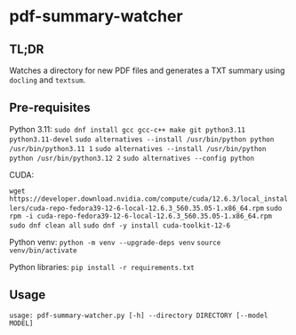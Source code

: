 # pdf-summary-watcher

## TL;DR

Watches a directory for new PDF files and generates a TXT summary using `docling` and `textsum`.

## Pre-requisites

Python 3.11:
`sudo dnf install gcc gcc-c++ make git python3.11 python3.11-devel`
`sudo alternatives --install /usr/bin/python python /usr/bin/python3.11 1`
`sudo alternatives --install /usr/bin/python python /usr/bin/python3.12 2`
`sudo alternatives --config python`

CUDA:

`wget https://developer.download.nvidia.com/compute/cuda/12.6.3/local_installers/cuda-repo-fedora39-12-6-local-12.6.3_560.35.05-1.x86_64.rpm`
`sudo rpm -i cuda-repo-fedora39-12-6-local-12.6.3_560.35.05-1.x86_64.rpm`
`sudo dnf clean all`
`sudo dnf -y install cuda-toolkit-12-6`

Python venv:
`python -m venv --upgrade-deps venv`
`source venv/bin/activate`

Python libraries:
`pip install -r requirements.txt`

## Usage

`usage: pdf-summary-watcher.py [-h] --directory DIRECTORY [--model MODEL]`
